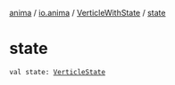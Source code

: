 [anima](../../index.md) / [io.anima](../index.md) / [VerticleWithState](index.md) / [state](./state.md)

# state

`val state: `[`VerticleState`](../-verticle-state/index.md)
